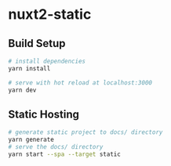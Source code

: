 # nuxt2-static

## Build Setup

```bash
# install dependencies
yarn install

# serve with hot reload at localhost:3000
yarn dev
```


## Static Hosting

```sh
# generate static project to docs/ directory
yarn generate
# serve the docs/ directory
yarn start --spa --target static
```
